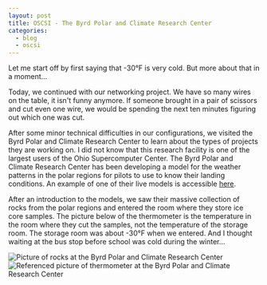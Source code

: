 ```yaml
---
layout: post
title: OSCSI - The Byrd Polar and Climate Research Center
categories:
  - blog
  - oscsi
---
```


Let me start off by first saying that -30&deg;F is very cold. But more about that
in a moment...

Today, we continued with our networking project. We have so many wires on the table,
it isn't funny anymore. If someone brought in a pair of scissors and cut even
one wire, we would be spending the next ten minutes figuring out which one was
cut.

After some minor technical difficulties in our configurations, we visited the Byrd
Polar and Climate Research Center to learn about the types of projects they are
working on. I did not know that this research facility is one of the largest
users of the Ohio Supercomputer Center. The Byrd Polar and Climate Research Center
has been developing a model for the weather patterns in the polar regions for
pilots to use to know their landing conditions. An example of one of their live
models is accessible
<a href="http://polarmet.osu.edu/nwp/animation.php?model=antarctic_wrf&run=00&var=plot001">here</a>.

After an introduction to the models, we saw their massive collection of rocks from
the polar regions and entered the room where they store ice core samples. The
picture below of the thermometer is the temperature in the room where they cut
the samples, not the temperature of the storage room. The storage room was about
-30&deg;F when we entered. And I thought waiting at the bus stop before school
was cold during the winter...

<img src="https://lh3.googleusercontent.com/QLR43CJrBClPzfeINGjruKrAPzqwRxcHZpRVWERx5A=w799-h599-no"
alt="Picture of rocks at the Byrd Polar and Climate Research Center" class="img-responsive">
<img src="https://lh3.googleusercontent.com/8sEQP__LrU11-0D8Mq123HC8VS-ZSt1HonX1Z399QA=w450-h599-no"
alt="Referenced picture of thermometer at the Byrd Polar and Climate Research Center"
class="img-responsive">
